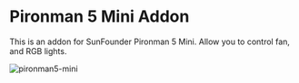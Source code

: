 # Pironman 5 Mini Addon

This is an addon for SunFounder Pironman 5 Mini. Allow you to control fan, and RGB lights.

![pironman5-mini](https://raw.githubusercontent.com/sunfounder/home-assistant-addon/main/pironman5-mini/img/pironman5-mini.jpg)
